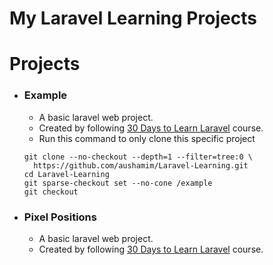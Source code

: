 # My Laravel Learning Projects

# Projects

- ### **Example**

  - A basic laravel web project.
  - Created by following [30 Days to Learn Laravel](https://laracasts.com/series/30-days-to-learn-laravel-11) course.
  - Run this command to only clone this specific project

  ```shell
  git clone --no-checkout --depth=1 --filter=tree:0 \
    https://github.com/aushamim/Laravel-Learning.git
  cd Laravel-Learning
  git sparse-checkout set --no-cone /example
  git checkout
  ```

- ### **Pixel Positions**
  - A basic laravel web project.
  - Created by following [30 Days to Learn Laravel](https://laracasts.com/series/30-days-to-learn-laravel-11) course.
